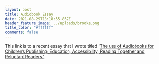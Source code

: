 ```yaml
---
layout: post
title: Audiobook Essay
date: 2021-08-29T18:18:55.852Z
header_feature_image: ../uploads/brooke.png
title_color: "#ffffff"
comments: false
---
```

This link is to a recent essay that I wrote titled '[The use of Audiobooks for Children’s Publishing; Education, Accessibility, Reading Together and Reluctant Readers.'](https://drive.google.com/file/d/1pE1Xla9q6JOBm4AoDjskU8ZHmorXl7o7/view?usp=sharing)